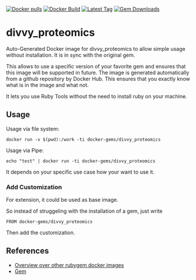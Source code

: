[![Docker pulls](https://img.shields.io/docker/pulls/rubygem/divvy_proteomics.svg)](https://hub.docker.com/r/rubygem/divvy_proteomics/)
[![Docker Build](https://img.shields.io/docker/automated/rubygem/divvy_proteomics.svg)](https://hub.docker.com/r/rubygem/divvy_proteomics/)
[![Latest Tag](https://img.shields.io/github/tag/docker-rubygem/divvy_proteomics.svg)](https://hub.docker.com/r/rubygem/divvy_proteomics/)
[![Gem Downloads](https://img.shields.io/gem/dt/divvy_proteomics.svg)](https://rubygems.org/gems/divvy_proteomics/)
# divvy_proteomics

Auto-Generated Docker image for divvy_proteomics to allow simple usage without installation.
It is in sync with the original gem.

This allows to use a specific version of your favorite gem and ensures that this image will be supported in future.
The image is generated automatically from a github repository by Docker Hub.
This ensures that you exactly know what is in the image and what not.

It lets you use Ruby Tools without the need to install ruby on your machine.

## Usage

Usage via file system:

`docker run -v $(pwd):/work -ti docker-gems/divvy_proteomics`

Usage via Pipe:

`echo "test" | docker run -ti docker-gems/divvy_proteomics`

It depends on your specific use case how your want to use it.

### Add Customization

For extension, it could be used as base image.

So instead of struggeling with the installation of a gem, just write

`FROM docker-gems/divvy_proteomics`

Then add the customization.

## References

 - [Overview over other rubygem docker images](https://github.com/thinkbot/docker-rubygem)
 - [Gem](https://rubygems.org/gems/divvy_proteomics/)
